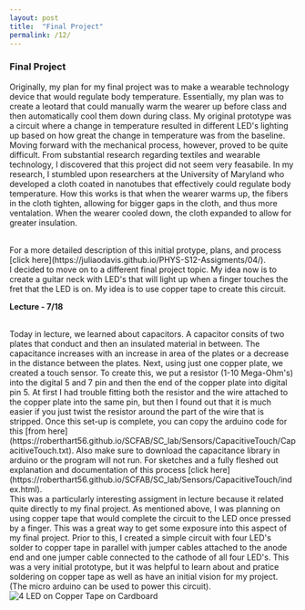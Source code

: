 ```yaml
---
layout: post
title:  "Final Project"
permalink: /12/
---
```


### **Final Project**

Originally, my plan for my final project was to make a wearable technology device that would regulate body temperature. Essentially, my plan was to create a leotard that could manually warm the wearer up before class and then automatically cool them down during class. My original prototype was a circuit where a change in temperature resulted in different LED's lighting up based on how great the change in temperature was from the baseline. Moving forward with the mechanical process, however, proved to be quite difficult. From substantial research regarding textiles and wearable technology, I discovered that this project did not seem very feasabile. In my research, I stumbled upon researchers at the University of Maryland who developed a cloth coated in nanotubes that effectively could regulate body temperature. How this works is that when the wearer warms up, the fibers in the cloth tighten, allowing for bigger gaps in the cloth, and thus more ventalation. When the wearer cooled down, the cloth expanded to allow for greater insulation. 

<BR>
For a more detailed description of this initial protype, plans, and process [click here](https://juliaodavis.github.io/PHYS-S12-Assigments/04/). 

<BR>
I decided to move on to a different final project topic. My idea now is to create a guitar neck with LED's that will light up when a finger touches the fret that the LED is on. My idea is to use copper tape to create this circuit. 
<BR> 

**Lecture - 7/18**

<BR>
 Today in lecture, we learned about capacitors. A capacitor consits of two plates that conduct and then an insulated material in between. The capacitance increases with an increase in area of the plates or a decrease in the distance between the plates. Next, using just one copper plate, we created a touch sensor. To create this, we put a resistor (1-10 Mega-Ohm's) into the digital 5 and 7 pin and then the end of the copper plate into digital pin 5. At first I had trouble fitting both the resistor and the wire attached to the copper plate into the same pin, but then I found out that it is much easier if you just twist the resistor around the part of the wire that is stripped. Once this set-up is complete, you can copy the arduino code for this [from here](https://roberthart56.github.io/SCFAB/SC_lab/Sensors/CapacitiveTouch/CapacitiveTouch.txt). Also make sure to download the capacitance library in arduino or the program will not run. For sketches and a fully fleshed out explanation and documentation of this process [click here](https://roberthart56.github.io/SCFAB/SC_lab/Sensors/CapacitiveTouch/index.html). 

<BR>
 This was a particularly interesting assigment in lecture because it related quite directly to my final project. As mentioned above, I was planning on using copper tape that would complete the circuit to the LED once pressed by a finger. This was a great way to get some exposure into this aspect of my final project. Prior to this, I created a simple circuit with four LED's solder to copper tape in parallel with jumper cables attached to the anode end and one jumper cable connected to the cathode of all four LED's. This was a very initial prototype, but it was helpful to learn about and pratice soldering on copper tape as well as have an initial vision for my project. (The micro arduino can be used to power this circuit). 
<BR>
<img src="IMG_2083.JPG" alt="4 LED on Copper Tape on Cardboard">
